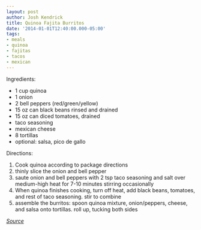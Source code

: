 ```yaml
---
layout: post
author: Josh Kendrick
title: Quinoa Fajita Burritos
date: '2014-01-01T12:40:00.000-05:00'
tags:
- meals
- quinoa
- fajitas
- tacos
- mexican
---
```


Ingredients:
* 1 cup quinoa
* 1 onion
* 2 bell peppers (red/green/yellow)
* 15 oz can black beans rinsed and drained
* 15 oz can diced tomatoes, drained
* taco seasoning
* mexican cheese
* 8 tortillas
* optional: salsa, pico de gallo

Directions:
1. Cook quinoa according to package directions
2. thinly slice the onion and bell pepper
3. saute onion and bell peppers with 2 tsp taco seasoning and salt over medium-high heat for 7-10 minutes stirring occasionally
4. When quinoa finishes cooking, turn off heat, add black beans, tomatoes, and rest of taco seasoning. stir to combine
5. assemble the burritos: spoon quinoa mixture, onion/peppers, cheese, and salsa onto tortillas. roll up, tucking both sides

*[Source](http://www.thegardengrazer.com/2012/06/quinoa-fajita-burritos.html)*